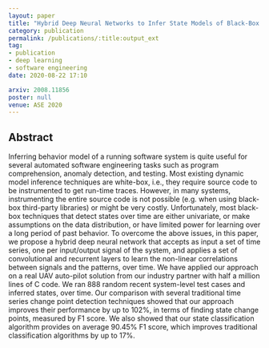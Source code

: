 ```yaml
---
layout: paper
title: "Hybrid Deep Neural Networks to Infer State Models of Black-Box Systems"
category: publication
permalink: /publications/:title:output_ext
tag:
- publication
- deep learning
- software engineering
date: 2020-08-22 17:10

arxiv: 2008.11856
poster: null
venue: ASE 2020
---
```


## Abstract
Inferring behavior model of a running software system is quite useful for several automated software engineering tasks
such as program comprehension, anomaly detection, and testing. Most existing dynamic model inference techniques are
white-box, i.e., they require source code to be instrumented to get run-time traces. However, in many systems,
instrumenting the entire source code is not possible (e.g. when using black-box third-party libraries) or might be very
costly. Unfortunately, most black-box techniques that detect states over time are either univariate, or make assumptions
on the data distribution, or have limited power for learning over a long period of past behavior. To overcome the above
issues, in this paper, we propose a hybrid deep neural network that accepts as input a set of time series, one per
input/output signal of the system, and applies a set of convolutional and recurrent layers to learn the non-linear
correlations between signals and the patterns, over time. We have applied our approach on a real UAV auto-pilot solution
from our industry partner with half a million lines of C code. We ran 888 random recent system-level test cases and
inferred states, over time. Our comparison with several traditional time series change point detection techniques showed
that our approach improves their performance by up to 102%, in terms of finding state change points, measured by F1 score.
We also showed that our state classification algorithm provides on average 90.45% F1 score, which improves traditional
classification algorithms by up to 17%.



